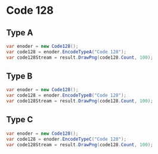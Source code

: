 # Code 128
## Type A
```csharp
var enoder = new Code128();
var code128 = enoder.EncodeTypeA("Code 128");
var code128Stream = result.DrawPng(code128.Count, 100);
```

## Type B
```csharp
var enoder = new Code128();
var code128 = enoder.EncodeTypeB("Code 128");
var code128Stream = result.DrawPng(code128.Count, 100);
```

## Type C
```csharp
var enoder = new Code128();
var code128 = enoder.EncodeTypeC("Code 128");
var code128Stream = result.DrawPng(code128.Count, 100);
```
